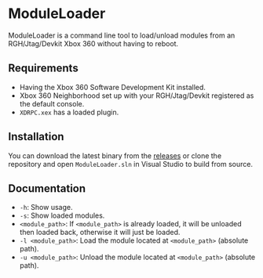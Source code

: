# ModuleLoader
ModuleLoader is a command line tool to load/unload modules from an RGH/Jtag/Devkit Xbox 360 without having to reboot.

## Requirements
- Having the Xbox 360 Software Development Kit installed.
- Xbox 360 Neighborhood set up with your RGH/Jtag/Devkit registered as the default console.
- `XDRPC.xex` has a loaded plugin.

## Installation
You can download the latest binary from the [releases](https://github.com/ClementDreptin/ModuleLoader/releases) or clone the repository and open `ModuleLoader.sln` in Visual Studio to build from source.

## Documentation
- `-h`: Show usage.
- `-s`: Show loaded modules.
- `<module_path>`: If `<module_path>` is already loaded, it will be unloaded then loaded back, otherwise it will just be loaded.
- `-l <module_path>`: Load the module located at `<module_path>` (absolute path).
- `-u <module_path>`: Unload the module located at `<module_path>` (absolute path).
